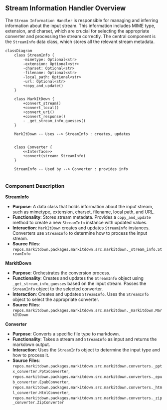 ## Stream Information Handler Overview

The `Stream Information Handler` is responsible for managing and inferring information about the input stream. This information includes MIME type, extension, and charset, which are crucial for selecting the appropriate converter and processing the stream correctly. The central component is the `StreamInfo` data class, which stores all the relevant stream metadata.

```mermaid
classDiagram
    class StreamInfo {
        -mimetype: Optional<str>
        -extension: Optional<str>
        -charset: Optional<str>
        -filename: Optional<str>
        -local_path: Optional<str>
        -url: Optional<str>
        +copy_and_update()
    }

    class MarkItDown {
        +convert_stream()
        +convert_local()
        +convert_uri()
        +convert_response()
        - _get_stream_info_guesses()
    }

    MarkItDown -- Uses --> StreamInfo : creates, updates


    class Converter {
        <<Interface>>
        +convert(stream: StreamInfo)
    }

    StreamInfo -- Used by --> Converter : provides info


```

### Component Description

**StreamInfo**
*   **Purpose**: A data class that holds information about the input stream, such as mimetype, extension, charset, filename, local path, and URL.
*   **Functionality**: Stores stream metadata. Provides a `copy_and_update` method to create a new `StreamInfo` instance with updated values.
*   **Interaction**: `MarkItDown` creates and updates `StreamInfo` instances. Converters use `StreamInfo` to determine how to process the input stream.
*   **Source Files**: `repos.markitdown.packages.markitdown.src.markitdown._stream_info.StreamInfo`

**MarkItDown**
*   **Purpose**: Orchestrates the conversion process.
*   **Functionality**: Creates and updates the `StreamInfo` object using `_get_stream_info_guesses` based on the input stream. Passes the `StreamInfo` object to the selected converter.
*   **Interaction**: Creates and updates `StreamInfo`. Uses the `StreamInfo` object to select the appropriate converter.
*   **Source Files**: `repos.markitdown.packages.markitdown.src.markitdown._markitdown.MarkItDown`

**Converter**
*   **Purpose**: Converts a specific file type to markdown.
*   **Functionality**: Takes a stream and `StreamInfo` as input and returns the markdown output.
*   **Interaction**: Uses the `StreamInfo` object to determine the input type and how to process it.
*   **Source Files**: `repos.markitdown.packages.markitdown.src.markitdown.converters._pptx_converter.PptxConverter`, `repos.markitdown.packages.markitdown.src.markitdown.converters._epub_converter.EpubConverter`, `repos.markitdown.packages.markitdown.src.markitdown.converters._html_converter.HtmlConverter`, `repos.markitdown.packages.markitdown.src.markitdown.converters._zip_converter.ZipConverter`
